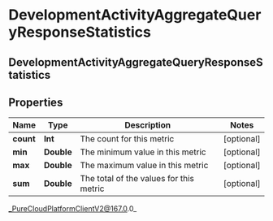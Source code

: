 # DevelopmentActivityAggregateQueryResponseStatistics

## DevelopmentActivityAggregateQueryResponseStatistics

## Properties

|Name | Type | Description | Notes|
|------------ | ------------- | ------------- | -------------|
| **count** | **Int** | The count for this metric | [optional] |
| **min** | **Double** | The minimum value in this metric | [optional] |
| **max** | **Double** | The maximum value in this metric | [optional] |
| **sum** | **Double** | The total of the values for this metric | [optional] |



_PureCloudPlatformClientV2@167.0.0_
